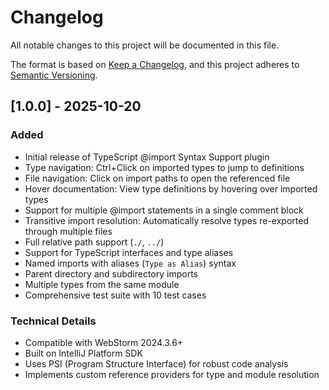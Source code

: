# Changelog

All notable changes to this project will be documented in this file.

The format is based on [Keep a Changelog](https://keepachangelog.com/en/1.0.0/),
and this project adheres to [Semantic Versioning](https://semver.org/spec/v2.0.0.html).

## [1.0.0] - 2025-10-20

### Added
- Initial release of TypeScript @import Syntax Support plugin
- Type navigation: Ctrl+Click on imported types to jump to definitions
- File navigation: Click on import paths to open the referenced file
- Hover documentation: View type definitions by hovering over imported types
- Support for multiple @import statements in a single comment block
- Transitive import resolution: Automatically resolve types re-exported through multiple files
- Full relative path support (`./`, `../`)
- Support for TypeScript interfaces and type aliases
- Named imports with aliases (`Type as Alias`) syntax
- Parent directory and subdirectory imports
- Multiple types from the same module
- Comprehensive test suite with 10 test cases

### Technical Details
- Compatible with WebStorm 2024.3.6+
- Built on IntelliJ Platform SDK
- Uses PSI (Program Structure Interface) for robust code analysis
- Implements custom reference providers for type and module resolution